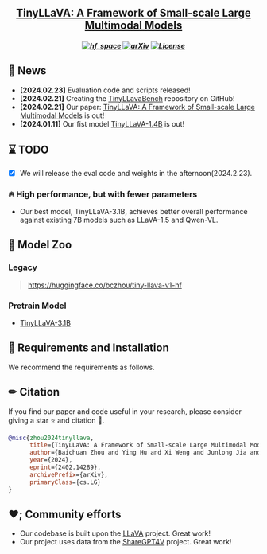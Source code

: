 <h2 align="center"> <a href="https://arxiv.org/abs/2402.14289">TinyLLaVA: A Framework of Small-scale Large Multimodal Models</a>

<h5 align="center">

[![hf_space](https://img.shields.io/badge/🤗-%20Open%20In%20HF-blue.svg)](https://huggingface.co/bczhou/TinyLLaVA-3.1B) [![arXiv](https://img.shields.io/badge/Arxiv-2402.14289-b31b1b.svg?logo=arXiv)](https://arxiv.org/abs/2402.14289) [![License](https://img.shields.io/badge/License-Apache%202.0-yellow)](https://github.com/PKU-YuanGroup/MoE-LLaVA/blob/main/LICENSE) 


## &#x1F389; News

* **[2024.02.23]**  Evaluation code and scripts released!
* **[2024.02.21]**  Creating the [TinyLLavaBench](https://github.com/DLCV-BUAA/TinyLLavaBench) repository on GitHub!
* **[2024.02.21]**  Our paper: [TinyLLaVA: A Framework of Small-scale Large Multimodal Models]((https://arxiv.org/abs/2402.14289)) is out!
* **[2024.01.11]**  Our fist model [TinyLLaVA-1.4B](https://huggingface.co/bczhou/tiny-llava-v1-hf) is out!

## &#x231B; TODO
- [x] We will release the eval code and weights in the afternoon(2024.2.23).
### &#x1F525; High performance, but with fewer parameters

- Our best model, TinyLLaVA-3.1B, achieves better overall performance against existing 7B models such as LLaVA-1.5 and Qwen-VL.

## &#x1F433; Model Zoo
### Legacy
> https://huggingface.co/bczhou/tiny-llava-v1-hf

### Pretrain Model
- [TinyLLaVA-3.1B](https://huggingface.co/bczhou/TinyLLaVA-3.1B)


## &#x1F527; Requirements and Installation

We recommend the requirements as follows.


## &#x270F; Citation

If you find our paper and code useful in your research, please consider giving a star :star: and citation :pencil:.

```BibTeX
@misc{zhou2024tinyllava,
      title={TinyLLaVA: A Framework of Small-scale Large Multimodal Models}, 
      author={Baichuan Zhou and Ying Hu and Xi Weng and Junlong Jia and Jie Luo and Xien Liu and Ji Wu and Lei Huang},
      year={2024},
      eprint={2402.14289},
      archivePrefix={arXiv},
      primaryClass={cs.LG}
}
```


## ❤️; Community efforts
* Our codebase is built upon the [LLaVA](https://github.com/haotian-liu/LLaVA) project. Great work!
* Our project uses data from the [ShareGPT4V](https://github.com/InternLM/InternLM-XComposer/tree/main/projects/ShareGPT4V) project. Great work!

